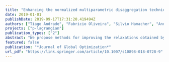 ```yaml
---
title: "Enhancing the normalized multiparametric disaggregation technique for mixed-integer quadratic programming"
date: 2019-01-01
publishDate: 2019-09-17T17:31:20.419494Z
authors: ["Tiago Andrade", "Fabricio Oliveira", "Silvio Hamacher", "Andrew Eberhard"]
projects: ["p-lagrangian"] 
publication_types: ["2"]
abstract: "We propose methods for improving the relaxations obtained by the normalized multiparametric disaggregation technique (NMDT). These relaxations constitute a key component for some methods for solving nonconvex mixed-integer quadratically constrained quadratic programming (MIQCQP) problems. It is shown that these relaxations can be more efficiently formulated by significantly reducing the number of auxiliary variables (in particular, binary variables) and constraints. Moreover, a novel algorithm for solving MIQCQP problems is proposed. It can be applied using either its original NMDT or the proposed reformulation. Computational experiments are performed using both benchmark instances from the literature and randomly generated instances. The numerical results suggest that the proposed techniques can improve the quality of the relaxations."
featured: false
publication: "*Journal of Global Optimization*"
url_pdf: "https://link.springer.com/article/10.1007/s10898-018-0728-9"
---
```


